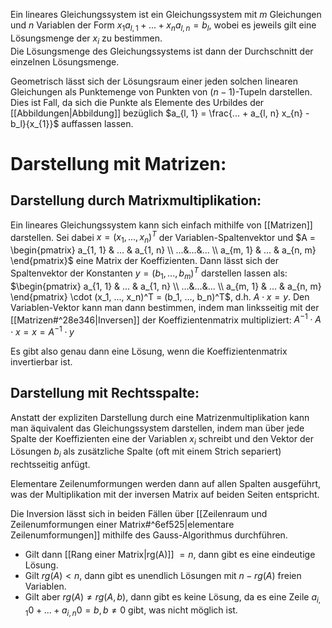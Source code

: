 Ein lineares Gleichungssystem ist ein Gleichungssystem mit $m$ Gleichungen und $n$ Variablen der Form $x_{1} a_{l, 1}  + ... + x_{n} a_{l, n}  = b_l$, wobei es jeweils gilt eine Lösungsmenge der $x_i$ zu bestimmen.  
Die Lösungsmenge des Gleichungssystems ist dann der Durchschnitt der einzelnen Lösungsmenge.

Geometrisch lässt sich der Lösungsraum einer jeden solchen linearen Gleichungen als Punktemenge von Punkten von $(n - 1)$-Tupeln darstellen. 
Dies ist Fall, da sich die Punkte als Elemente des Urbildes der [[Abbildungen|Abbildung]] bezüglich $a_{l, 1} = \frac{... + a_{l, n} x_{n} - b_l}{x_{1}}$ auffassen lassen.

# Darstellung mit Matrizen:
## Darstellung durch Matrixmultiplikation:
Ein lineares Gleichungssystem kann sich einfach mithilfe von [[Matrizen]] darstellen. Sei dabei $x = (x_1, ..., x_n)^T$ der Variablen-Spaltenvektor und $A = \begin{pmatrix} a_{1, 1} & ... & a_{1, n} \\ ...&...&... \\ a_{m, 1} & ... & a_{n, m} \end{pmatrix}$ eine Matrix der Koeffizienten.
Dann lässt sich der Spaltenvektor der Konstanten $y = (b_1, ..., b_m)^T$ darstellen lassen als:
$\begin{pmatrix} a_{1, 1} & ... & a_{1, n} \\ ...&...&... \\ a_{m, 1} & ... & a_{n, m} \end{pmatrix} \cdot (x_1, ..., x_n)^T = (b_1, …, b_n)^T$, d.h. $A \cdot x = y$.
Den Variablen-Vektor kann man dann bestimmen, indem man linksseitig mit der [[Matrizen#^28e346|Inversen]] der Koeffizientenmatrix multipliziert:
$A^{-1} \cdot A \cdot x = x = A^{-1} \cdot y$  

Es gibt also genau dann eine Lösung, wenn die Koeffizientenmatrix invertierbar ist. 

## Darstellung mit Rechtsspalte:
Anstatt der expliziten Darstellung durch eine Matrizenmultiplikation kann man äquivalent das Gleichungssystem darstellen, indem man über jede Spalte der Koeffizienten eine der Variablen $x_i$ schreibt und den Vektor der Lösungen $b_i$ als zusätzliche Spalte (oft mit einem Strich separiert) rechtsseitig anfügt.

Elementare Zeilenumformungen werden dann auf allen Spalten ausgeführt, was der Multiplikation mit der inversen Matrix auf beiden Seiten entspricht.


Die Inversion lässt sich in beiden Fällen über [[Zeilenraum und Zeilenumformungen einer Matrix#^6ef525|elementare Zeilenumformungen]] 
mithilfe des Gauss-Algorithmus durchführen. 

- Gilt dann [[Rang einer Matrix|rg(A)]] $= n$, dann gibt es eine eindeutige Lösung.
- Gilt $rg(A) < n$, dann gibt es unendlich Lösungen mit $n - rg(A)$ freien Variablen.
- Gilt aber $rg(A) \neq rg(A, b)$, dann gibt es keine Lösung, da es eine Zeile $a_{i, 1} 0 + ... + a_{i, n} 0 = b , b \neq 0$ gibt, was nicht möglich ist.

